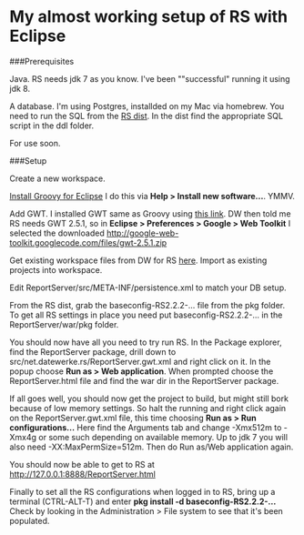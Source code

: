 # My almost working setup of RS with Eclipse

###Prerequisites

Java. RS needs jdk 7 as you know. I've been ""successful" running it using jdk 8.

A database. I'm using Postgres, installded on my Mac via homebrew. You need to run the SQL from the [RS dist](http://downloads.sourceforge.net/project/dw-rs/bin/2.2/RS2.2.2-5639-reportserver.zip). In the dist find the appropriate SQL script in the ddl folder.

 For use soon.

###Setup

Create a new workspace.

[Install Groovy for Eclipse](http://dist.springsource.org/release/GRECLIPSE/e4.4/) I do this via **Help > Install new software...**. YMMV.

Add GWT. I installed GWT same as Groovy using [this link](https://dl.google.com/eclipse/plugin/4.4). DW then told me RS needs GWT 2.5.1, so in **Eclipse > Preferences > Google > Web Toolkit** I selected the downloaded http://google-web-toolkit.googlecode.com/files/gwt-2.5.1.zip 

Get existing workspace files from DW for RS [here](http://www2.datenwerke.net/tmp/rs-222-workspace.zip). Import as existing projects into workspace.

Edit ReportServer/src/META-INF/persistence.xml to match your DB setup.

From the RS dist, grab the baseconfig-RS2.2.2-... file from the pkg folder. To get all RS settings in place you need put baseconfig-RS2.2.2-... in the ReportServer/war/pkg folder.

You should now have all you need to try run RS. In the Package explorer, find the ReportServer package, drill down to src/net.datewerke.rs/ReportServer.gwt.xml and right click on it. In the popup choose **Run as > Web application**. When prompted choose the ReportServer.html file and find the war dir in the ReportServer package.

If all goes well, you should now get the project to build, but might still bork because of low memory settings. So halt the running and right click again on the ReportServer.gwt.xml file, this time choosing **Run as > Run configurations...** Here find the Arguments tab and change -Xmx512m to -Xmx4g or some such depending on available memory. Up to jdk 7 you will also need -XX:MaxPermSize=512m. Then do Run as/Web application again. 

You should now be able to get to RS at http://127.0.0.1:8888/ReportServer.html

Finally to set all the RS configurations when logged in to RS, bring up a terminal (CTRL-ALT-T) and enter **pkg install -d baseconfig-RS2.2.2-...** Check by looking in the Administration > File system to see that it's been populated.